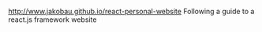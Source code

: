 http://www.jakobau.github.io/react-personal-website
Following a guide to a react.js framework website

